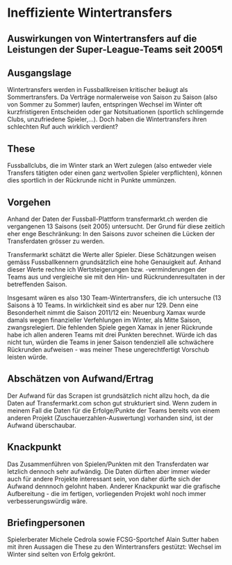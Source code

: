 # Ineffiziente Wintertransfers
## Auswirkungen von Wintertransfers auf die Leistungen der Super-League-Teams seit 2005¶

## Ausgangslage
Wintertransfers werden in Fussballkreisen kritischer beäugt als Sommertransfers. Da Verträge normalerweise von Saison zu Saison (also von Sommer zu Sommer) laufen, entspringen Wechsel im Winter oft kurzfristigeren Entscheiden oder gar Notsituationen (sportlich schlingernde Clubs, unzufriedene Spieler,...). Doch haben die Wintertransfers ihren schlechten Ruf auch wirklich verdient? 

## These
Fussballclubs, die im Winter stark an Wert zulegen (also entweder viele Transfers tätigten oder einen ganz wertvollen Spieler verpflichten), können dies sportlich in der Rückrunde nicht in Punkte ummünzen.

## Vorgehen
Anhand der Daten der Fussball-Plattform transfermarkt.ch werden die vergangenen 13 Saisons (seit 2005) untersucht. Der Grund für diese zeitlich eher enge Beschränkung: In den Saisons zuvor scheinen die Lücken der Transferdaten grösser zu werden.

Transfermarkt schätzt die Werte aller Spieler. Diese Schätzungen weisen gemäss Fussballkennern grundsätzlich eine hohe Genauigkeit auf. Anhand dieser Werte rechne ich Wertsteigerungen bzw. -verminderungen der Teams aus und vergleiche sie mit den Hin- und Rückrundenresultaten in der betreffenden Saison.

Insgesamt wären es also 130 Team-Wintertransfers, die ich untersuche (13 Saisons à 10 Teams. In wirklichkeit sind es aber nur 129. Denn eine Besonderheit nimmt die Saison 2011/12 ein: Neuenburg Xamax wurde damals wegen finanzieller Verfehlungen im Winter, als Mitte Saison, zwangsrelegiert. Die fehlenden Spiele gegen Xamax in jener Rückrunde habe ich allen anderen Teams mit drei Punkten berechnet. Würde ich das nicht tun, würden die Teams in jener Saison tendenziell alle schwächere Rückrunden aufweisen - was meiner These ungerechtfertigt Vorschub leisten würde.

## Abschätzen von Aufwand/Ertrag

Der Aufwand für das Scrapen ist grundsätzlich nicht allzu hoch, da die Daten auf Transfermarkt.com schon gut strukturiert sind. Wenn zudem in meinem Fall die Daten für die Erfolge/Punkte der Teams bereits von einem anderen Projekt (Zuschauerzahlen-Auswertung) vorhanden sind, ist der Aufwand überschaubar. 

## Knackpunkt
Das Zusammenführen von Spielen/Punkten mit den Transferdaten war letzlich dennoch sehr aufwändig. Die Daten dürften aber immer wieder auch für andere Projekte interessant sein, von daher dürfte sich der Aufwand dennnoch gelohnt haben. Anderer Knackpunkt war die grafische Aufbereitung - die im fertigen, vorliegenden Projekt wohl noch immer verbesserungswürdig wäre.

## Briefingpersonen
Spielerberater Michele Cedrola sowie FCSG-Sportchef Alain Sutter haben mit ihren Aussagen die These zu den Wintertransfers gestützt: Wechsel im Winter sind selten von Erfolg gekrönt.

